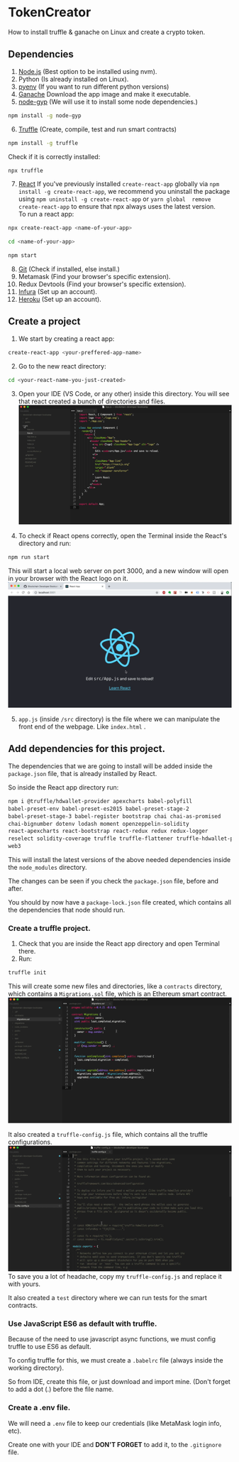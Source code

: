 # TokenCreator
How to install truffle &amp; ganache on Linux and create a crypto token.


## Dependencies

1. [Node.js](https://nodejs.org/en/) (Best option to be installed using nvm).
2. Python (Is already installed on Linux).
3. [pyenv](https://github.com/pyenv/pyenv) (If you want to run different python versions)
4. [Ganache](https://trufflesuite.com/ganache/) Download the app image and make it executable.
5. [node-gyp](https://github.com/nodejs/node-gyp) (We will use it to install some node dependencies.)

```bash
npm install -g node-gyp
```
6. [Truffle](https://trufflesuite.com/) (Create, compile, test and run smart contracts)
```bash
npm install -g truffle
```
Check if it is correctly installed:
```bash
npx truffle
``` 
7. [React](https://github.com/facebook/create-react-app) If you've previously installed 
```create-react-app``` globally via ```npm install -g create-react-app```, we recommend 
you uninstall the package using ```npm uninstall -g create-react-app``` or ```yarn global 
remove create-react-app``` to ensure that npx always uses the latest version.\
To run a react app:
```bash
npx create-react-app <name-of-your-app>
```
```bash
cd <name-of-your-app>
```
```bash
npm start
```
8. [Git](https://git-scm.com/) (Check if installed, else install.)
9. Metamask (Find your browser's specific extension).
10. Redux Devtools (Find your browser's specific extension).    
11. [Infura](https://infura.io/) (Set up an account).
12. [Heroku](https://heroku.com/) (Set up an account).

## Create a project

1. We start by creating a react app:
```bash
create-react-app <your-preffered-app-name>
```
2. Go to the new react directory:
```bash
cd <your-react-name-you-just-created>
```
3. Open your IDE (VS Code, or any other) inside this directory.
You will see that react created a bunch of directories and files.
![This is an image](/assets/images/pic1.png)

4. To check if React opens correctly, open the Terminal 
inside the React's directory and run:
```bash
npm run start
```
This will start a local web server on port 3000, and a new window 
will open in your browser with the React logo on it.
![This is an image](/assets/images/pic2.png)

5. ```app.js``` (inside ```/src``` directory) is the file where we can manipulate
the front end of the webpage. Like ```index.html``` .

## Add dependencies for this project.

The dependencies that we are going to install will be added inside the 
```package.json``` file, that is already installed by React.

So inside the React app directory run:
```bash
npm i @truffle/hdwallet-provider apexcharts babel-polyfill 
babel-preset-env babel-preset-es2015 babel-preset-stage-2 
babel-preset-stage-3 babel-register bootstrap chai chai-as-promised 
chai-bignumber dotenv lodash moment openzeppelin-solidity 
react-apexcharts react-bootstrap react-redux redux redux-logger 
reselect solidity-coverage truffle truffle-flattener truffle-hdwallet-provider-privkey 
web3 
```
This will install the latest versions of the above needed dependencies
inside the ```node_modules``` directory.

The changes can be seen if you check the ```package.json``` file, before
and after.

You should by now have a ```package-lock.json``` file created, which contains
all the dependencies that node should run.

### Create a truffle project.

1. Check that you are inside the React app directory and open Terminal there. 
2. Run:
```bash
truffle init
```
This will create some new files and directories, like a ```contracts``` directory, which
contains a ```Migrations.sol``` file, which is an Ethereum smart contract.
![This is an image](/assets/images/pic3.png)

It also created a ```truffle-config.js``` file, which contains all the truffle configurations.
![This is an image](/assets/images/pic4.png)
To save you a lot of headache, copy my ```truffle-config.js``` and replace it with yours.


It also created a ```test``` directory where we can run tests for the smart contracts.

### Use JavaScript ES6 as default with truffle.

Because of the need to use javascript async functions, we must config truffle to use ES6
as default.

To config truffle for this, we must create a ```.babelrc``` file (always inside the working directory).

So from IDE, create this file, or just download and import mine. (Don't forget to add a dot (.) before the file name.


### Create a .env file.

We will need a ```.env``` file to keep our credentials (like MetaMask login info, etc).

Create one with your IDE and **DON'T FORGET** to add it, to the ```.gitignore``` file. 






